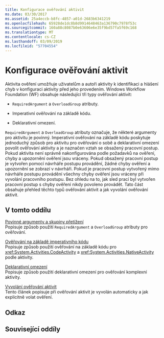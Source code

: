 ```yaml
---
title: Konfigurace ověřování aktivit
ms.date: 03/30/2017
ms.assetid: 25a4eccb-b8fc-4857-a01d-2683b6341219
ms.openlocfilehash: 65928de1dc8b8d9914648463a136790c7978f53c
ms.sourcegitcommit: 160a88c8087b0e63606e6e35f9bd57fa5f69c168
ms.translationtype: MT
ms.contentlocale: cs-CZ
ms.lasthandoff: 03/09/2019
ms.locfileid: "57704554"
---
```

# <a name="configuring-activity-validation"></a>Konfigurace ověřování aktivit
Aktivita ověření umožňuje uživatelům a autoři aktivity k identifikaci a hlášení chyb v konfiguraci aktivity před jeho provedením. Windows Workflow Foundation (WF) obsahuje následující tři typy ověřování aktivit:  
  
-   `RequiredArgument` a `OverloadGroup` atributy.  
  
-   Imperativní ověřování na základě kódu.  
  
-   Deklarativní omezení.  
  
 `RequiredArgument` a `OverloadGroup` atributy označuje, že některé argumenty pro aktivitu je povinný. Imperativní ověřování na základě kódu poskytuje jednoduchý způsob pro aktivitu pro ověřování o sobě a deklarativní omezení povolit ověřování aktivity a je naznačen vztah se obsažený pracovní postup. Pokud aktivita není správně nakonfigurována podle požadavků na ověření, chyby a upozornění ověření jsou vráceny. Pokud obsažený pracovní postup je vytvořen pomocí návrháře postupu provádění, žádné chyby ověření a upozornění se zobrazí v návrháři. Pokud je pracovní postup vytvořený mimo návrháře postupu provádění všechny chyby ověření jsou vráceny při vyvolání pracovního postupu. Bez ohledu na to, jak sled prací byl vytvořen pracovní postup s chyby ověření nikdy povoleno provádět. Tato část obsahuje přehled těchto typů ověřování aktivit a jak vyvolání ověřování aktivit.  
  
## <a name="in-this-section"></a>V tomto oddílu  
 [Povinné argumenty a skupiny přetížení](required-arguments-and-overload-groups.md)  
 Popisuje způsob použití `RequiredArgument` a `OverloadGroup` atributy pro ověřování.  
  
 [Ověřování na základě imperativního kódu](imperative-code-based-validation.md)  
 Popisuje způsob použití ověřování na základě kódu pro <xref:System.Activities.CodeActivity> a <xref:System.Activities.NativeActivity> podle aktivity.  
  
 [Deklarativní omezení](declarative-constraints.md)  
 Popisuje způsob použití deklarativní omezení pro ověřování komplexní aktivity.  
  
 [Vyvolání ověřování aktivit](invoking-activity-validation.md)  
 Tento článek popisuje při ověřování aktivit je vyvolán automaticky a jak explicitně volat ověření.  
  
## <a name="reference"></a>Odkaz  
  
## <a name="related-sections"></a>Související oddíly

